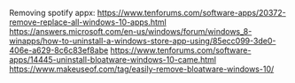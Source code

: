 Removing spotify appx:
https://www.tenforums.com/software-apps/20372-remove-replace-all-windows-10-apps.html
https://answers.microsoft.com/en-us/windows/forum/windows_8-winapps/how-to-uninstall-a-windows-store-app-using/85ecc099-3de0-406e-a629-8c6c83ef8abe
https://www.tenforums.com/software-apps/14445-uninstall-bloatware-windows-10-came.html
https://www.makeuseof.com/tag/easily-remove-bloatware-windows-10/


